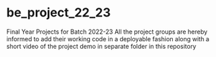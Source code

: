 # be_project_22_23
Final Year Projects for Batch 2022-23
All the project groups are hereby informed to add their working code in a deployable fashion along with a short video of the project demo in separate folder in this repository
